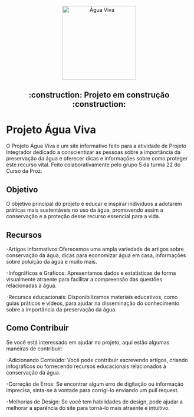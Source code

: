 <p align="center">
<img src="https://github.com/LucySantos2023/Projeto-Integrador-Proz5/assets/130412027/ff7f08ab-7770-4966-b4e8-f6311fc44684" alt="Água Viva" width="200">
</p>

<h2 align="center"> 
    :construction:  Projeto em construção  :construction:
</h2>

<h1>Projeto Água Viva</h1>

O Projeto Água Viva é um site informativo feito para a atividade de Projeto Integrador dedicado a conscientizar as pessoas sobre a importância da preservação da água e oferecer dicas e informações sobre como proteger este recurso vital. Feito colaborativamente pelo grupo 5 da turma 22 do Curso da Proz. 

<h2>Objetivo</h2>

O objetivo principal do projeto é educar e inspirar indivíduos a adotarem práticas mais sustentáveis no uso da água, promovendo assim a conservação e a proteção desse recurso essencial para a vida.

<h2>Recursos</h2>

-Artigos informativos:Oferecemos uma ampla variedade de artigos sobre conservação da água, dicas para economizar água em casa, informações sobre poluição da água e muito mais.

-Infográficos e Gráficos: Apresentamos dados e estatísticas de forma visualmente atraente para facilitar a compreensão das questões relacionadas à água.

-Recursos educacionais: Disponibilizamos materiais educativos, como guias práticos e vídeos, para ajudar na disseminação do conhecimento sobre a importância da preservação da água.

<h2>Como Contribuir</h2>

Se você está interessado em ajudar no projeto, aqui estão algumas maneiras de contribuir:

-Adicionando Conteúdo: Você pode contribuir escrevendo artigos, criando infográficos ou fornecendo recursos educacionais relacionados à conservação da água.

-Correção de Erros: Se encontrar algum erro de digitação ou informação imprecisa, sinta-se à vontade para corrigi-lo enviando um pull request.

-Melhorias de Design: Se você tem habilidades de design, pode ajudar a melhorar a aparência do site para torná-lo mais atraente e intuitivo.


